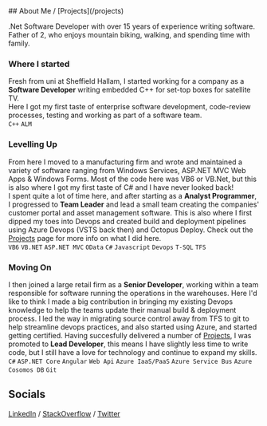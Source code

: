 <link rel="stylesheet" href="https://cdnjs.cloudflare.com/ajax/libs/font-awesome/5.15.3/css/all.min.css"/>
## About Me / [Projects](/projects)  

.Net Software Developer with over 15 years of experience writing software.  
Father of 2, who enjoys mountain biking, walking, and spending time with family.

### <i class="fas fa-fw fa-baby"></i> Where I started
Fresh from uni at Sheffield Hallam, I started working for a company as a **Software Developer** writing embedded C++ for set-top boxes for satellite TV.  
Here I got my first taste of enterprise software development, code-review processes, testing and working as part of a software team.  
`C++` `ALM`

### <i class="fas fa-fw fa-user-tie"></i> Levelling Up
From here I moved to a manufacturing firm and wrote and maintained a variety of software ranging from Windows Services, ASP.NET MVC Web Apps & Windows Forms. Most of the code here was VB6 or VB.Net, but this is also where I got my first taste of C# and I have never looked back!  
I spent quite a lot of time here, and after starting as a **Analyst Programmer**, I progressed to **Team Leader** and lead a small team creating the companies' customer portal and asset management software.
This is also where I first dipped my toes into Devops and created build and deployment pipelines using Azure Devops (VSTS back then) and Octopus Deploy.
Check out the [Projects](/projects) page for more info on what I did here.  
`VB6` `VB.NET` `ASP.NET MVC` `OData` `C#` `Javascript` `Devops` `T-SQL` `TFS`

### <i class="fas fa-fw fa-medal"></i> Moving On
I then joined a large retail firm as a **Senior Developer**, working within a team responsible for software running the operations in the warehouses. Here I'd like to think I made a big contribution in bringing my existing Devops knowledge to help the teams update their manual build & deployment process. 
I led the way in migrating source control away from TFS to git to help streamline devops practices, and also started using Azure, and started getting certified.
Having succesfully delivered a number of [Projects](/projects), I was promoted to **Lead Developer**, this means I have slightly less time to write code, but I still have a love for technology and continue to expand my skills.  
`C#` `ASP.NET Core` `Angular` `Web Api` `Azure IaaS/PaaS` `Azure Service Bus` `Azure Cosomos DB` `Git`


## Socials

<i class="fab fa-fw fa-linkedin-in"></i> [LinkedIn](https://www.linkedin.com/in/philip-reed) / <i class="fab fa-fw fa-stack-overflow"></i> [StackOverflow](https://stackoverflow.com/users/2064829/philreed) / <i class="fab fa-fw fa-twitter"></i> [Twitter](https://twitter.com/philip_reed)
